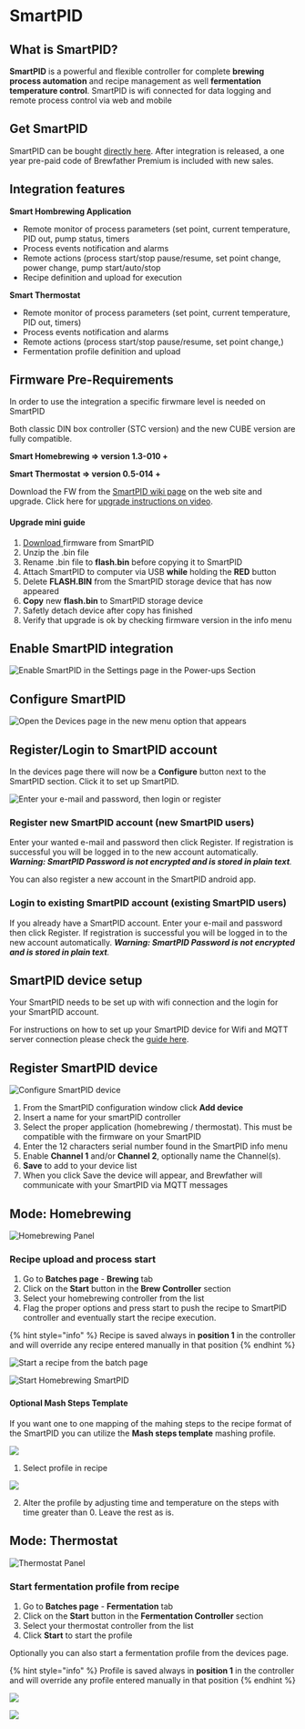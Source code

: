 # SmartPID

## What is SmartPID?

**SmartPID** is a powerful and flexible controller for complete **brewing process automation** and recipe management as well **fermentation temperature control**. SmartPID is wifi connected for data logging and remote process control via web and mobile

## Get SmartPID

SmartPID can be bought [directly here](http://smartpid.com/store/). After integration is released, a one year pre-paid code of Brewfather Premium is included with new sales.

## Integration features

**Smart Hombrewing Application**

* Remote monitor of process parameters \(set point, current temperature, PID out, pump status, timers
* Process events notification and alarms
* Remote actions \(process start/stop pause/resume, set point change, power change, pump start/auto/stop
* Recipe definition and upload for execution

**Smart Thermostat**

* Remote monitor of process parameters \(set point, current temperature, PID out, timers\)
* Process events notification and alarms
* Remote actions \(process start/stop pause/resume, set point change,\)
* Fermentation profile definition and upload

## Firmware Pre-Requirements

In order to use the integration a specific firwmare level is needed on SmartPID 

Both classic DIN box controller \(STC version\) and the new CUBE version are fully compatible.

**Smart Homebrewing ⇒ version 1.3-010 +**

**Smart Thermostat ⇒ version 0.5-014 +**

Download the FW from the [SmartPID wiki page](http://smartpid.com/wiki/doku.php?id=sw_release) on the web site and upgrade. Click here for [upgrade instructions on video](https://youtu.be/RnQzNxVUHeo).

#### Upgrade mini guide

1. [Download ](http://smartpid.com/wiki/doku.php?id=sw_release)firmware from SmartPID
2. Unzip the .bin file
3. Rename .bin file to **flash.bin** before copying it to SmartPID
4. Attach SmartPID to computer via USB **while** holding the **RED** button
5. Delete **FLASH.BIN** from the SmartPID storage device that has now appeared
6. **Copy** new **flash.bin** to SmartPID storage device
7. Safetly detach device after copy has finished
8. Verify that upgrade is ok by checking firmware version in the info menu

## Enable SmartPID integration

![Enable SmartPID in the Settings page in the Power-ups Section](../.gitbook/assets/image%20%2849%29.png)

## Configure SmartPID

![Open the Devices page in the new menu option that appears](../.gitbook/assets/image%20%2862%29.png)

## Register/Login to SmartPID account

In the devices page there will now be a **Configure** button next to the SmartPID section. Click it to set up SmartPID.

![Enter your e-mail and password, then login or register](../.gitbook/assets/image%20%2839%29.png)

### Register new SmartPID account \(new SmartPID users\)

Enter your wanted e-mail and password then click Register. If registration is successful you will be logged in to the new account automatically. _**Warning: SmartPID Password is not encrypted and is stored in plain text**._

You can also register a new account in the SmartPID android app.

### Login to existing SmartPID account \(existing SmartPID users\)

If you already have a SmartPID account. Enter your e-mail and password then click Register. If registration is successful you will be logged in to the new account automatically. _**Warning: SmartPID Password is not encrypted and is stored in plain text**._

## SmartPID device setup

Your SmartPID needs to be set up with wifi connection and the login for your SmartPID account.

For instructions on how to set up your SmartPID device for Wifi and MQTT server connection please check the [guide here](http://smartpid.com/wiki/doku.php?id=demo_tutorials).

## Register SmartPID device



![Configure SmartPID device](../.gitbook/assets/image%20%2836%29.png)

1. From the SmartPID configuration window click **Add device**
2. Insert a name for your smartPID controller
3. Select the proper application \(homebrewing / thermostat\). This must be compatible with the firmware on your SmartPID
4. Enter the 12 characters serial number found in the SmartPID info menu
5. Enable **Channel 1** and/or **Channel 2**, optionally name the Channel\(s\).
6. **Save** to add to your device list
7. When you click Save the device will appear, and Brewfather will communicate with your SmartPID via MQTT messages

## Mode: Homebrewing

![Homebrewing Panel](../.gitbook/assets/image%20%2828%29.png)

### Recipe upload and process start

1. Go to **Batches page** - **Brewing** tab
2. Click on the **Start** button in the **Brew Controller** section
3. Select your homebrewing controller from the list
4. Flag the proper options and press start to push the recipe to SmartPID controller and eventually start the recipe execution.

{% hint style="info" %}
Recipe is saved always in **position 1** in the controller and will override any recipe entered manually in that position
{% endhint %}

![Start a recipe from the batch page](../.gitbook/assets/image%20%2875%29.png)

![Start Homebrewing SmartPID](../.gitbook/assets/image%20%2820%29.png)

### 

#### Optional Mash Steps Template

If you want one to one mapping of the mahing steps to the recipe format of the SmartPID you can utilize the **Mash steps template** mashing profile.

![](../.gitbook/assets/image%20%2840%29.png)

1. Select profile in recipe

![](../.gitbook/assets/image%20%2858%29.png)

2. Alter the profile by adjusting time and temperature on the steps with time greater than 0. Leave the rest as is.

## Mode: Thermostat

![Thermostat Panel](../.gitbook/assets/image%20%2837%29.png)

### Start fermentation profile from recipe



1. Go to **Batches page** - **Fermentation** tab
2. Click on the **Start** button in the **Fermentation Controller** section
3. Select your thermostat controller from the list
4. Click **Start** to start the profile

Optionally you can also start a fermentation profile from the devices page.

{% hint style="info" %}
Profile is saved always in **position 1** in the controller and will override any profile entered manually in that position
{% endhint %}

![](../.gitbook/assets/image%20%2876%29.png)

![](../.gitbook/assets/image%20%2855%29.png)

